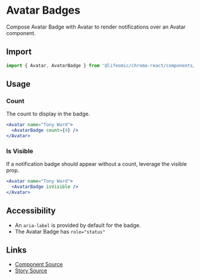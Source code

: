 # Avatar Badges

Compose Avatar Badge with Avatar to render notifications over an Avatar
component.

## Import

```js
import { Avatar, AvatarBadge } from '@lifeomic/chroma-react/components/Avatar';
```

<!-- STORY -->

## Usage

### Count

The count to display in the badge.

```jsx
<Avatar name="Tony Ward">
  <AvatarBadge count={4} />
</Avatar>
```

### Is Visible

If a notification badge should appear without a count, leverage the visible
prop.

```jsx
<Avatar name="Tony Ward">
  <AvatarBadge isVisible />
</Avatar>
```

## Accessibility

- An `aria-label` is provided by default for the badge.
- The Avatar Badge has `role="status"`

## Links

- [Component Source](https://github.com/lifeomic/chroma-react/blob/master/src/components/Avatar/Avatar.tsx)
- [Story Source](https://github.com/lifeomic/chroma-react/blob/master/stories/components/Avatar/Avatar.stories.tsx)
